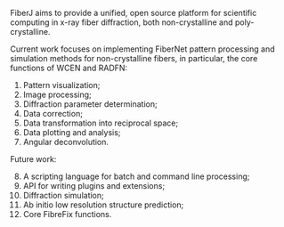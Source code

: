 FiberJ aims to provide a unified, open source platform for scientific computing in x-ray fiber diffraction, both non-crystalline and poly-crystalline.

Current work focuses on implementing FiberNet pattern processing and simulation methods for non-crystalline fibers, in particular, the core functions of WCEN and RADFN:  

1. Pattern visualization;
2. Image processing;
3. Diffraction parameter determination;
4. Data correction;
5. Data transformation into reciprocal space;
6. Data plotting and analysis;
7. Angular deconvolution.

Future work:

8. A scripting language for batch and command line processing;
9. API for writing plugins and extensions;
10. Diffraction simulation;
11. Ab initio low resolution structure prediction;
12. Core FibreFix functions.